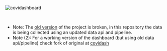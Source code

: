 ![covidashboard](https://socialify.git.ci/majimearun/covidashboard/image?description=1&font=KoHo&forks=1&language=1&pattern=Signal&stargazers=1&theme=Dark)

<br>

- Note: The [old version](https://github.com/anandrajaram21/covidash) of the project is broken, in this repository the data is being collected using an updated data api and pipeline.
- Note (2): For a working version of the dashboard (but using old data api/pipeline) check fork of original at [covidash](https://github.com/anirudhlakhotia/covidash)
